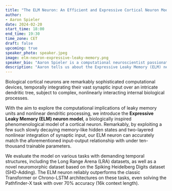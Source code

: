 ```yaml
---
title: "The ELM Neuron: An Efficient and Expressive Cortical Neuron Model Can Solve Long-Horizon Tasks"
author: 
- Aaron Spieler
date: 2024-02-20
start_time: 18:00
end_time: 19:30
time_zone: CET
draft: false
upcoming: true
speaker_photo: speaker.jpeg
image: elm-neuron-expressive-leaky-memory.png
speaker_bio: "Aaron Spieler is a computational neuroscientist passionate about exploring the intersection of deep learning and neuroscience. After earning his Bachelor's in Computer Science from the University of Potsdam, he undertook an extended internship at Amazon Web Services working in deep learning based forecasting, before further specializing with a Master's in Computational Neuroscience at the University of Tübingen. Throughout his Master's thesis and a subsequent internship at the Max Planck Institute for Intelligent Systems, Aaron focused on phenomenological neuron modeling with applications to long-range prediction tasks. Pursuing this work allowed him to collaborate with excellent researchers from diverse backgrounds, including Prof. Bernhard Schölkopf and Prof. Anna Levina."
description: "Aaron tells us about the Expressive Leaky Memory (ELM) neuron model, a biologically inspired phenomenological model of a cortical neuron. The ELM neuron reliably outperforms the classic Transformer or Chrono-LSTM architectures on some temporal tasks, even solving the Pathfinder-X task with over 70% accuracy (16k context length)."
---
```


Biological cortical neurons are remarkably sophisticated computational devices, temporally integrating their vast synaptic input over an intricate dendritic tree, subject to complex, nonlinearly interacting internal biological processes. 

With the aim to explore the computational implications of leaky memory units and nonlinear dendritic processing, we introduce the **Expressive Leaky Memory (ELM) neuron model**, a biologically inspired phenomenological model of a cortical neuron. Remarkably, by exploiting a few such slowly decaying memory-like hidden states and two-layered nonlinear integration of synaptic input, our ELM neuron can accurately match the aforementioned input-output relationship with under ten-thousand trainable parameters.

We evaluate the model on various tasks with demanding temporal structures, including the Long Range Arena (LRA) datasets, as well as a novel neuromorphic dataset based on the Spiking Heidelberg Digits dataset (SHD-Adding). The ELM neuron reliably outperforms the classic Transformer or Chrono-LSTM architectures on these tasks, even solving the Pathfinder-X task with over 70% accuracy (16k context length).
